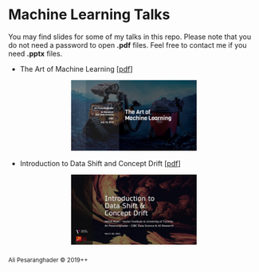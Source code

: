 # Machine Learning Talks

You may find slides for some of my talks in this repo. Please note that you do not need a password to open **.pdf** files. Feel free to contact me if you need **.pptx** files.

* The Art of Machine Learning [[pdf](https://github.com/alipsgh/ml-talks/blob/master/the_art_of_machine_learning.pdf)]

<p align="center">
  <img src="/the-art-of-machine-learning/ad-cover/the_art_of_machine_learning.jpg" width="50%" />
</p>

* Introduction to Data Shift and Concept Drift [[pdf](https://github.com/alipsgh/ml-talks/blob/master/data-shift-cibc-vector/cibc_vector_ds.pdf)]

<p align="center">
  <img src="/data-shift-cibc-vector/ad-cover/cibc_vector_ds.jpg" width="50%" />
</p>

<sub>Ali Pesaranghader © 2019++</sub>
